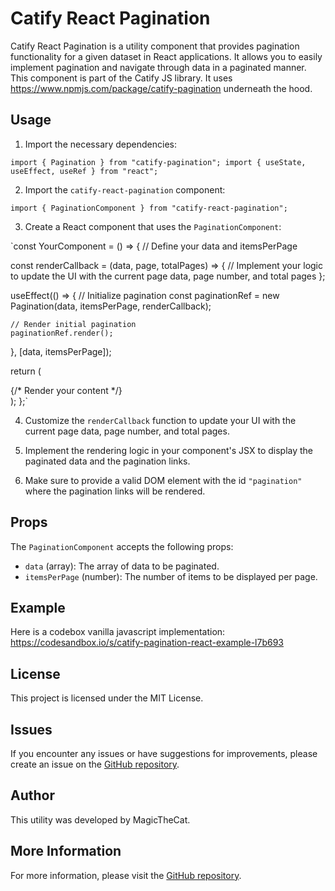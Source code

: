 Catify React Pagination
================

Catify React Pagination is a utility component that provides pagination functionality for a given dataset in React applications. It allows you to easily implement pagination and navigate through data in a paginated manner. This component is part of the Catify JS library. It uses <https://www.npmjs.com/package/catify-pagination> underneath the hood.

Usage
-------

1.  Import the necessary dependencies:


`import { Pagination } from "catify-pagination";
import { useState, useEffect, useRef } from "react";`

2.  Import the `catify-react-pagination` component:


`import { PaginationComponent } from "catify-react-pagination";`

3.  Create a React component that uses the `PaginationComponent`:


`const YourComponent = () => {
  // Define your data and itemsPerPage

  const renderCallback = (data, page, totalPages) => {
    // Implement your logic to update the UI with the current page data, page number, and total pages
  };

  useEffect(() => {
    // Initialize pagination
    const paginationRef = new Pagination(data, itemsPerPage, renderCallback);

    // Render initial pagination
    paginationRef.render();


  }, [data, itemsPerPage]);

  return (
    <div>
      {/* Render your content */}
      <PaginationComponent data={data} itemsPerPage={itemsPerPage} />
    </div>
  );
};`

4.  Customize the `renderCallback` function to update your UI with the current page data, page number, and total pages.

5.  Implement the rendering logic in your component's JSX to display the paginated data and the pagination links.

6.  Make sure to provide a valid DOM element with the id `"pagination"` where the pagination links will be rendered.

Props
-----

The `PaginationComponent` accepts the following props:

-   `data` (array): The array of data to be paginated.
-   `itemsPerPage` (number): The number of items to be displayed per page.


Example
-------

Here is a codebox vanilla javascript implementation:
<https://codesandbox.io/s/catify-pagination-react-example-l7b693>

License
-------

This project is licensed under the MIT License.

Issues
------

If you encounter any issues or have suggestions for improvements, please create an issue on the [GitHub repository](https://github.com/magicthecat/catify-js/issues).


Author
------

This utility was developed by MagicTheCat.



More Information
----------------

For more information, please visit the [GitHub repository](https://github.com/magicthecat/catify-js#readme).